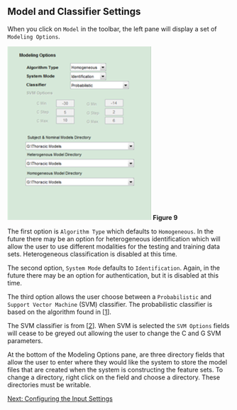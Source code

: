 ## Model and Classifier Settings 

When you click on `Model` in the toolbar, the left pane will display a set of `Modeling Options`.

![Modeling Options](images/fig9_model_options.png) 
**Figure 9**

The first option is `Algorithm Type` which defaults to `Homogeneous`.  In the future there may be an option for heterogeneous identification which will allow the user to use different modalities for the testing and training data sets. Heterogeneous classification is disabled at this time. 

The second option, `System Mode` defaults to `Identification`. Again, in the future there may be an option for authentication, but it is disabled at this time.

The third option allows the user choose between a `Probabilistic` and `Support Vector Machine` (SVM) classifier.  The probabilistic classifier is based on the algorithm found in [[1](../README.md/#References)]. 

The SVM classifier is from [[2](../README.md/#References)]. When SVM is selected the `SVM Options` fields will cease to be greyed out allowing the user to change the C and G SVM parameters. 

At the bottom of the Modeling Options pane, are three directory fields that allow the user to enter where they would like the system to store the model files that are created when the system is constructing the feature sets. To change a directory, right click on the field and choose a directory. These directories must be writable.

[Next: Configuring the Input Settings](Input-Settings.md)
